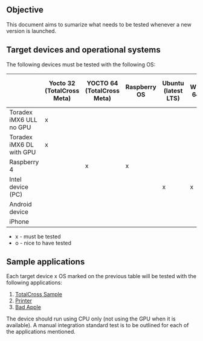 ## Objective

This document aims to sumarize what needs to be tested whenever a new version is launched.

## Target devices and operational systems

The following devices must be tested with the following OS:

|   | Yocto 32 (TotalCross Meta)| YOCTO 64 (TotalCross Meta) | Raspberry OS | Ubuntu (latest LTS) | Win 64 | Android (v5 and 10 - latest) | iOS |
|---|---|---|---|---|---|---|---|
|Toradex iMX6 ULL no GPU| x |   |  |   |   |   |   |
|Toradex iMX6 DL with GPU| x |   |  |   |   |   |   |
|Raspberry 4|  | x  | x |   |   |   |   |
|Intel device (PC)|  |   |  | x  | x  |   |   |
|Android device|  |   |  |   |   | o |   |
|iPhone|  |   |  |   |   |   | o |

* x - must be tested
* o - nice to have tested

## Sample applications

Each target device x OS marked on the previous table will be tested with the following applications:

1. [TotalCross Sample](https://github.com/TotalCross/tc-sample)
2. [Printer](https://github.com/TotalCross/embedded-samples/tree/main/printer-application)
3. [Bad Apple](https://github.com/TotalCross/embedded-samples/tree/main/bad-apple)

The device should run using CPU only (not using the GPU when it is available).
A manual integration standard test is to be outlined for each of the applications mentioned. 
